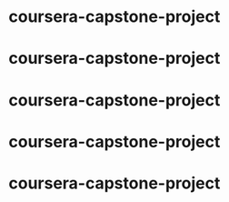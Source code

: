 # coursera-capstone-project
# coursera-capstone-project
# coursera-capstone-project
# coursera-capstone-project
# coursera-capstone-project
